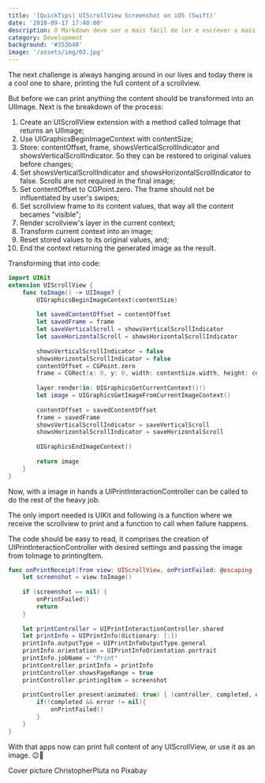 ```yaml
---
title: '[QuickTips] UIScrollView Screenshot on iOS (Swift)'
date: '2018-09-17 17:40:00'
description: O Markdown deve ser o mais fácil de ler e escrever o mais possível.
category: Development
background: '#353b48'
image: '/assets/img/03.jpg'
---
```


The next challenge is always hanging around in our lives and today there is a cool one to share, printing the full content of a scrollview. 

But before we can print anything the content should be transformed into an UIImage. Next is the breakdown of the process:

1. Create an UIScrollView extension with a method called toImage that returns an UIImage;
2. Use UIGraphicsBeginImageContext with contentSize;
3. Store: contentOffset, frame, showsVerticalScrollIndicator and showsVerticalScrollIndicator. So they can be restored to original values before changes;
4. Set showsVerticalScrollIndicator and showsHorizontalScrollIndicator to false. Scrolls are not required in the final image;
5. Set contentOffset to CGPoint.zero. The frame should not be influentiated by user's swipes;
6. Set scrollview frame to its content values, that way all the content becames "visible";
7. Render scrollview's layer in the current context;
8. Transform current context into an image;
9. Reset stored values to its original values, and;
10. End the context returning the generated image as the result.

Transforming that into code:

```SWIFT
import UIKit
extension UIScrollView {
    func toImage() -> UIImage? {
        UIGraphicsBeginImageContext(contentSize)
        
        let savedContentOffset = contentOffset
        let savedFrame = frame
        let saveVerticalScroll = showsVerticalScrollIndicator
        let saveHorizontalScroll = showsHorizontalScrollIndicator
        
        showsVerticalScrollIndicator = false
        showsHorizontalScrollIndicator = false
        contentOffset = CGPoint.zero
        frame = CGRect(x: 0, y: 0, width: contentSize.width, height: contentSize.height)
        
        layer.render(in: UIGraphicsGetCurrentContext()!)
        let image = UIGraphicsGetImageFromCurrentImageContext()
        
        contentOffset = savedContentOffset
        frame = savedFrame
        showsVerticalScrollIndicator = saveVerticalScroll
        showsHorizontalScrollIndicator = saveHorizontalScroll
        
        UIGraphicsEndImageContext()
        
        return image
    }
}
```

Now, with a image in hands a UIPrintInteractionController can be called to do the rest of the heavy job.

The only import needed is UIKit and following is a function where we receive the scrollview to print and a function to call when failure happens.

The code should be easy to read, it comprises the creation of UIPrintInteractionController with desired settings and  passing the image from toImage to printingItem.

```SWIFT
func onPrintReceipt(from view: UIScrollView, onPrintFailed: @escaping () -> Void) {
    let screenshot = view.toImage()
    
    if (screenshot == nil) {
        onPrintFailed()
        return
    }
    
    let printController = UIPrintInteractionController.shared
    let printInfo = UIPrintInfo(dictionary: [:])
    printInfo.outputType = UIPrintInfoOutputType.general
    printInfo.orientation = UIPrintInfoOrientation.portrait
    printInfo.jobName = "Print"
    printController.printInfo = printInfo
    printController.showsPageRange = true
    printController.printingItem = screenshot
    
    printController.present(animated: true) { (controller, completed, error) in
        if(!completed && error != nil){
            onPrintFailed()
        }
    }
}
```

With that apps now can print full content of any UIScrollView, or use it as an image. 😉👋

Cover picture ChristopherPluta no Pixabay